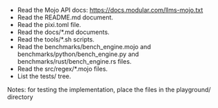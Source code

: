 * Read the Mojo API docs: https://docs.modular.com/llms-mojo.txt
* Read the README.md document.
* Read the pixi.toml file.
* Read the docs/*.md documents.
* Read the tools/*.sh scripts.
* Read the benchmarks/bench_engine.mojo and benchmarks/python/bench_engine.py and benchmarks/rust/bench_engine.rs files.
* Read the src/regex/*.mojo files.
* List the tests/ tree.

Notes: for testing the implementation, place the files in the playground/ directory
